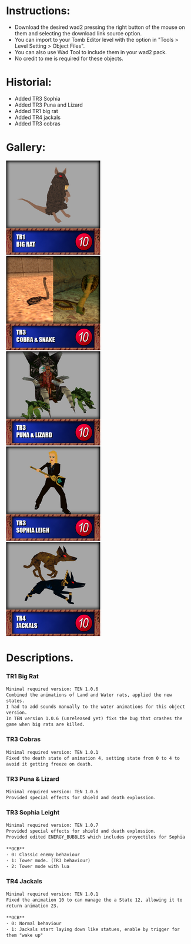 # Instructions:
- Download the desired wad2 pressing the right button of the mouse on them and selecting the download link source option.
- You can import to your Tomb Editor level with the option in "Tools > Level Setting > Object Files".
- You can also use Wad Tool to include them in your wad2 pack.
- No credit to me is required for these objects.

# Historial:
- Added TR3 Sophia
- Added TR3 Puna and Lizard
- Added TR1 big rat
- Added TR4 jackals
- Added TR3 cobras

# Gallery:
<img src="Pics/big_ratPic.jpg" width="256"> <img src="Pics/cobraPic.jpg" width="256"> <img src="Pics/punaPic.jpg" width="256"> <img src="Pics/sophiaPic.jpg" width="256"> <img src="Pics/jackalsPic.jpg" width="256">


# Descriptions.
### TR1 Big Rat
    Minimal required version: TEN 1.0.6
    Combined the animations of Land and Water rats, applied the new states. 
	I had to add sounds manually to the water animations for this object version.
    In TEN version 1.0.6 (unreleased yet) fixs the bug that crashes the game when big rats are killed.
### TR3 Cobras
    Minimal required version: TEN 1.0.1
    Fixed the death state of animation 4, setting state from 0 to 4 to avoid it getting freeze on death.
### TR3 Puna & Lizard
    Minimal required version: TEN 1.0.6
    Provided special effects for shield and death explossion.
### TR3 Sophia Leight
    Minimal required version: TEN 1.0.7
    Provided special effects for shield and death explossion.
    Provided edited ENERGY_BUBBLES which includes proyectiles for Sophia
        
    **OCB**
    - 0: Classic enemy behaviour
    - 1: Tower mode. (TR3 behaviour)
    - 2: Tower mode with lua
### TR4 Jackals
    Minimal required version: TEN 1.0.1
    Fixed the animation 10 to can manage the a State 12, allowing it to return animation 23.
    
    **OCB**
    - 0: Normal behaviour
    - 1: Jackals start laying down like statues, enable by trigger for them "wake up"

    
